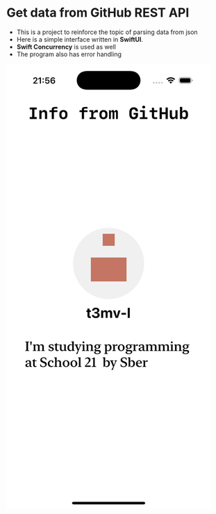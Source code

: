 # Get data from GitHub REST API

- This is a project to reinforce the topic of parsing data from json
- Here is a simple interface written in **SwiftUI**.
- **Swift Concurrency** is used as well
- The program also has error handling

![](screenshot.png)
